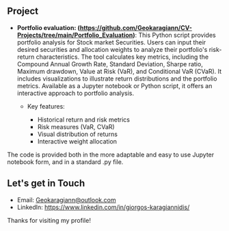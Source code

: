 ## Project


- **Portfolio evaluation: (https://github.com/Geokaragiann/CV-Projects/tree/main/Portfolio_Evaluation)**:
This Python script provides portfolio analysis for Stock market Securities. Users can input their desired securities and allocation weights to analyze their portfolio's risk-return characteristics. The tool calculates key metrics, including the Compound Annual Growth Rate, Standard Deviation, Sharpe ratio, Maximum drawdown, Value at Risk (VaR), and Conditional VaR (CVaR). It includes visualizations to illustrate return distributions and the portfolio metrics. Available as a Jupyter notebook or Python script, it offers an interactive approach to portfolio analysis.

    - Key features:
        
        - Historical return and risk metrics
        - Risk measures (VaR, CVaR)
        - Visual distribution of returns
        - Interactive weight allocation

The code is provided both in the more adaptable and easy to use Jupyter notebook form, and in a standard .py file.

## Let's get in Touch
- Email: Geokaragiann@outlook.com
- LinkedIn: https://www.linkedin.com/in/giorgos-karagiannidis/

Thanks for visiting my profile!
